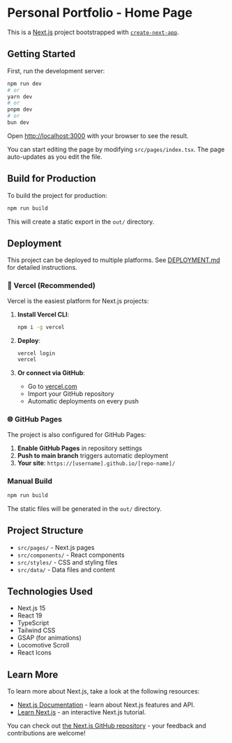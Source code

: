 # Personal Portfolio - Home Page

This is a [Next.js](https://nextjs.org) project bootstrapped with [`create-next-app`](https://nextjs.org/docs/pages/api-reference/create-next-app).

## Getting Started

First, run the development server:

```bash
npm run dev
# or
yarn dev
# or
pnpm dev
# or
bun dev
```

Open [http://localhost:3000](http://localhost:3000) with your browser to see the result.

You can start editing the page by modifying `src/pages/index.tsx`. The page auto-updates as you edit the file.

## Build for Production

To build the project for production:

```bash
npm run build
```

This will create a static export in the `out/` directory.

## Deployment

This project can be deployed to multiple platforms. See [DEPLOYMENT.md](./DEPLOYMENT.md) for detailed instructions.

### 🚀 Vercel (Recommended)

Vercel is the easiest platform for Next.js projects:

1. **Install Vercel CLI**:
   ```bash
   npm i -g vercel
   ```

2. **Deploy**:
   ```bash
   vercel login
   vercel
   ```

3. **Or connect via GitHub**:
   - Go to [vercel.com](https://vercel.com)
   - Import your GitHub repository
   - Automatic deployments on every push

### 🌐 GitHub Pages

The project is also configured for GitHub Pages:

1. **Enable GitHub Pages** in repository settings
2. **Push to main branch** triggers automatic deployment
3. **Your site**: `https://[username].github.io/[repo-name]/`

### Manual Build

```bash
npm run build
```

The static files will be generated in the `out/` directory.

## Project Structure

- `src/pages/` - Next.js pages
- `src/components/` - React components
- `src/styles/` - CSS and styling files
- `src/data/` - Data files and content

## Technologies Used

- Next.js 15
- React 19
- TypeScript
- Tailwind CSS
- GSAP (for animations)
- Locomotive Scroll
- React Icons

## Learn More

To learn more about Next.js, take a look at the following resources:

- [Next.js Documentation](https://nextjs.org/docs) - learn about Next.js features and API.
- [Learn Next.js](https://nextjs.org/learn-pages-router) - an interactive Next.js tutorial.

You can check out [the Next.js GitHub repository](https://github.com/vercel/next.js) - your feedback and contributions are welcome!
